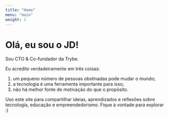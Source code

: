 ```yaml
---
title: "Home"
menu: "main"
weight: 1
---
```


# Olá, eu sou o JD!

Sou CTO & Co-fundador da Trybe.

Eu acredito verdadeiramente em três coisas:
1. um pequeno número de pessoas obstinadas pode mudar o mundo;
2. a tecnologia é uma ferramenta importante para isso;
3. não há melhor fonte de motivação do que o propósito.

Uso este site para compartilhar ideias, aprendizados e reflexões sobre tecnologia, educação e empreendedorismo. Fique à vontade para explorar :)